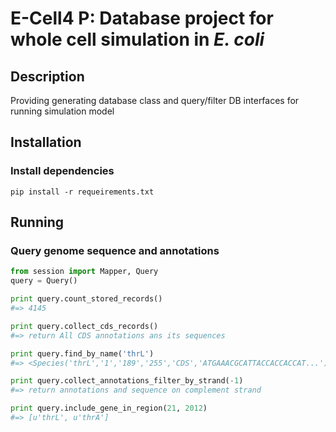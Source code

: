 E-Cell4 P: Database project for whole cell simulation in _E. coli_
===========
## Description 
Providing generating database class and query/filter DB interfaces for running simulation model

## Installation
### Install dependencies
```
pip install -r requeirements.txt
```

## Running
### Query genome sequence and annotations
```python
from session import Mapper, Query
query = Query()

print query.count_stored_records()
#=> 4145

print query.collect_cds_records()
#=> return All CDS annotations ans its sequences

print query.find_by_name('thrL')
#=> <Species('thrL','1','189','255','CDS','ATGAAACGCATTACCACCACCAT...')>

print query.collect_annotations_filter_by_strand(-1)
#=> return annotations and sequence on complement strand

print query.include_gene_in_region(21, 2012)
#=> [u'thrL', u'thrA']
```

